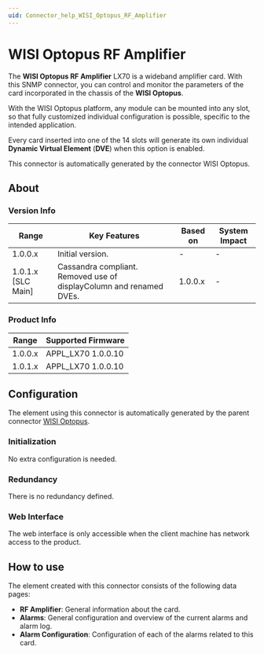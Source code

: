 ```yaml
---
uid: Connector_help_WISI_Optopus_RF_Amplifier
---
```


# WISI Optopus RF Amplifier

The **WISI Optopus RF Amplifier** LX70 is a wideband amplifier card. With this SNMP connector, you can control and monitor the parameters of the card incorporated in the chassis of the **WISI Optopus**.

With the WISI Optopus platform, any module can be mounted into any slot, so that fully customized individual configuration is possible, specific to the intended application.

Every card inserted into one of the 14 slots will generate its own individual **Dynamic Virtual Element** (**DVE**) when this option is enabled.

This connector is automatically generated by the connector WISI Optopus.

## About

### Version Info

| Range              | Key Features                                                      | Based on   | System Impact   |
|----------------------|---------------------------------------------------------------------|--------------|-------------------|
| 1.0.0.x              | Initial version.                                                    | -            | -                 |
| 1.0.1.x [SLC Main]   | Cassandra compliant. Removed use of displayColumn and renamed DVEs. | 1.0.0.x      | -                 |

### Product Info

| Range     | Supported Firmware     |
|-----------|------------------------|
| 1.0.0.x   | APPL_LX70 1.0.0.10     |
| 1.0.1.x   | APPL_LX70 1.0.0.10     |

## Configuration

The element using this connector is automatically generated by the parent connector [WISI Optopus](xref:Connector_help_WISI_Optopus).

### Initialization

No extra configuration is needed.

### Redundancy

There is no redundancy defined.

### Web Interface

The web interface is only accessible when the client machine has network access to the product.

## How to use

The element created with this connector consists of the following data pages:

- **RF Amplifier**: General information about the card.
- **Alarms**: General configuration and overview of the current alarms and alarm log.
- **Alarm Configuration**: Configuration of each of the alarms related to this card.
